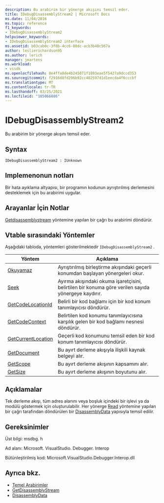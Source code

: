 ```yaml
---
description: Bu arabirim bir yönerge akışını temsil eder.
title: IDebugDisassemblyStream2 | Microsoft Docs
ms.date: 11/04/2016
ms.topic: reference
f1_keywords:
- IDebugDisassemblyStream2
helpviewer_keywords:
- IDebugDisassemblyStream2 interface
ms.assetid: b03cab0c-3f0b-4cc6-88dc-acb3b48c567a
author: leslierichardson95
ms.author: lerich
manager: jmartens
ms.workload:
- vssdk
ms.openlocfilehash: 8e4ffa8de4b245071f1893eae5f5427a9dccd353
ms.sourcegitcommit: f2916d8fd296b92cc402597d1d1eecda4f6cccbf
ms.translationtype: MT
ms.contentlocale: tr-TR
ms.lasthandoff: 03/25/2021
ms.locfileid: "105066886"
---
```

# <a name="idebugdisassemblystream2"></a>IDebugDisassemblyStream2
Bu arabirim bir yönerge akışını temsil eder.

## <a name="syntax"></a>Syntax

```
IDebugDisassemblyStream2 : IUnknown
```

## <a name="notes-for-implementers"></a>Implemenonun notları
 Bir hata ayıklama altyapısı, bir programın kodunun ayrıştırılmış derlemesini desteklemek için bu arabirimi uygular.

## <a name="notes-for-callers"></a>Arayanlar İçin Notlar
 [Getdisassemblystream](../../../extensibility/debugger/reference/idebugprogram2-getdisassemblystream.md) yöntemine yapılan bir çağrı bu arabirimi döndürür.

## <a name="methods-in-vtable-order"></a>Vtable sırasındaki Yöntemler
 Aşağıdaki tabloda, yöntemleri gösterilmektedir `IDebugDisassemblyStream2` .

|Yöntem|Açıklama|
|------------|-----------------|
|[Okuyamaz](../../../extensibility/debugger/reference/idebugdisassemblystream2-read.md)|Ayrıştırılmış birleştirme akışındaki geçerli konumdan başlayan yönergeleri okur.|
|[Seek](../../../extensibility/debugger/reference/idebugdisassemblystream2-seek.md)|Ayırma akışındaki okuma işaretçisini, belirtilen bir konuma göre verilen sayıda yönergeye kaydırır.|
|[GetCodeLocationId](../../../extensibility/debugger/reference/idebugdisassemblystream2-getcodelocationid.md)|Belirli bir kod bağlamı için bir kod konum tanımlayıcısı döndürür.|
|[GetCodeContext](../../../extensibility/debugger/reference/idebugdisassemblystream2-getcodecontext.md)|Belirtilen kod konumu tanımlayıcısına karşılık gelen bir kod bağlamı nesnesi döndürür.|
|[GetCurrentLocation](../../../extensibility/debugger/reference/idebugdisassemblystream2-getcurrentlocation.md)|Geçerli kod konumunu temsil eden bir kod konum tanımlayıcısı döndürür.|
|[GetDocument](../../../extensibility/debugger/reference/idebugdisassemblystream2-getdocument.md)|Bu ayırt derleme akışıyla ilişkili kaynak belgeyi alır.|
|[GetScope](../../../extensibility/debugger/reference/idebugdisassemblystream2-getscope.md)|Bu ayırt derleme akışının kapsamını alır.|
|[GetSize](../../../extensibility/debugger/reference/idebugdisassemblystream2-getsize.md)|Bu ayırt derleme akışının boyutunu alır.|

## <a name="remarks"></a>Açıklamalar
 Tek derleme akışı, tüm adres alanını veya boşluk içindeki bir işlevi ya da modülü göstermek için oluşturulabilir. Her yönerge [Read](../../../extensibility/debugger/reference/idebugdisassemblystream2-read.md) yöntemine yapılan bir çağrı tarafından döndürülen bir [DisassemblyData](../../../extensibility/debugger/reference/disassemblydata.md) yapısıyla temsil edilir.

## <a name="requirements"></a>Gereksinimler
 Üst bilgi: msdbg. h

 Ad alanı: Microsoft. VisualStudio. Debugger. Interop

 Bütünleştirilmiş kod: Microsoft.VisualStudio.Debugger.Interop.dll

## <a name="see-also"></a>Ayrıca bkz.
- [Temel Arabirimler](../../../extensibility/debugger/reference/core-interfaces.md)
- [GetDisassemblyStream](../../../extensibility/debugger/reference/idebugprogram2-getdisassemblystream.md)
- [DisassemblyData](../../../extensibility/debugger/reference/disassemblydata.md)
